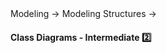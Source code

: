 <link rel="stylesheet" href="{{baseUrl}}/css/textbook.css">

<div class="website-content">

<div id="path">Modeling &rarr; Modeling Structures &rarr;</div>

<div id="title">

#### Class Diagrams - Intermediate :two:

</div>

<div id="body">



</div>

<div id="extras">
</div>

</div>
